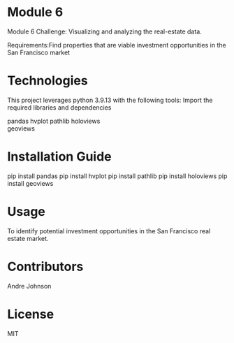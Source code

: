 # Module 6
Module 6 Challenge: Visualizing and analyzing the real-estate data.

Requirements:Find properties that are viable investment opportunities in the San Francisco market 

# Technologies
This project leverages python 3.9.13 with the following tools:
 Import the required libraries and dependencies
 
pandas
hvplot
pathlib 
holoviews  
geoviews


# Installation Guide
pip install pandas
pip install hvplot
pip install pathlib
pip install holoviews
pip install geoviews


# Usage
 To identify potential investment opportunities in the San Francisco real estate market.

# Contributors
Andre Johnson
# License
MIT
